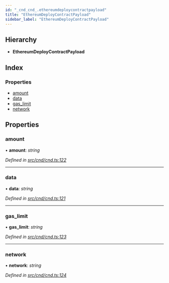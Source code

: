 ```yaml
---
id: "_cnd_cnd_.ethereumdeploycontractpayload"
title: "EthereumDeployContractPayload"
sidebar_label: "EthereumDeployContractPayload"
---
```


## Hierarchy

* **EthereumDeployContractPayload**

## Index

### Properties

* [amount](_cnd_cnd_.ethereumdeploycontractpayload.md#amount)
* [data](_cnd_cnd_.ethereumdeploycontractpayload.md#data)
* [gas_limit](_cnd_cnd_.ethereumdeploycontractpayload.md#gas_limit)
* [network](_cnd_cnd_.ethereumdeploycontractpayload.md#network)

## Properties

###  amount

• **amount**: *string*

*Defined in [src/cnd/cnd.ts:122](https://github.com/comit-network/comit-js-sdk/blob/cef77e4/src/cnd/cnd.ts#L122)*

___

###  data

• **data**: *string*

*Defined in [src/cnd/cnd.ts:121](https://github.com/comit-network/comit-js-sdk/blob/cef77e4/src/cnd/cnd.ts#L121)*

___

###  gas_limit

• **gas_limit**: *string*

*Defined in [src/cnd/cnd.ts:123](https://github.com/comit-network/comit-js-sdk/blob/cef77e4/src/cnd/cnd.ts#L123)*

___

###  network

• **network**: *string*

*Defined in [src/cnd/cnd.ts:124](https://github.com/comit-network/comit-js-sdk/blob/cef77e4/src/cnd/cnd.ts#L124)*
